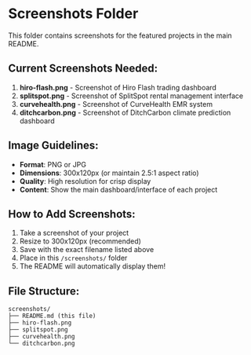 # Screenshots Folder

This folder contains screenshots for the featured projects in the main README.

## Current Screenshots Needed:

1. **hiro-flash.png** - Screenshot of Hiro Flash trading dashboard
2. **splitspot.png** - Screenshot of SplitSpot rental management interface
3. **curvehealth.png** - Screenshot of CurveHealth EMR system
4. **ditchcarbon.png** - Screenshot of DitchCarbon climate prediction dashboard

## Image Guidelines:

- **Format**: PNG or JPG
- **Dimensions**: 300x120px (or maintain 2.5:1 aspect ratio)
- **Quality**: High resolution for crisp display
- **Content**: Show the main dashboard/interface of each project

## How to Add Screenshots:

1. Take a screenshot of your project
2. Resize to 300x120px (recommended)
3. Save with the exact filename listed above
4. Place in this `/screenshots/` folder
5. The README will automatically display them!

## File Structure:

```
screenshots/
├── README.md (this file)
├── hiro-flash.png
├── splitspot.png
├── curvehealth.png
└── ditchcarbon.png
```
